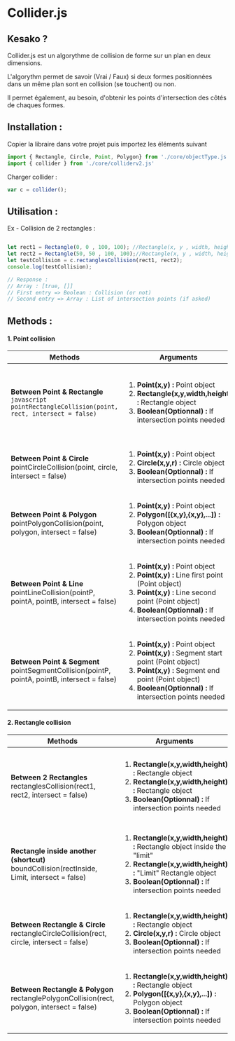 # Collider.js

Kesako ?
-------------------
Collider.js est un algorythme de collision de forme sur un plan en deux dimensions.

L'algorythm permet de savoir (Vrai / Faux) si deux formes positionnées dans un même plan sont en collision (se touchent) ou non. 

Il permet également, au besoin, d'obtenir les points d'intersection des côtés de chaques formes.

Installation :
-------------------

Copier la libraire dans votre projet puis importez les éléments suivant

```javascript
import { Rectangle, Circle, Point, Polygon} from './core/objectType.js';
import { collider } from './core/colliderv2.js'

```
Charger collider :
```javascript
var c = collider();
```

Utilisation :
-------------------
Ex - Collision de 2 rectangles :

```javascript

let rect1 = Rectangle(0, 0 , 100, 100); //Rectangle(x, y , width, height)
let rect2 = Rectangle(50, 50 , 100, 100);//Rectangle(x, y , width, height)
let testCollision = c.rectanglesCollision(rect1, rect2);
console.log(testCollision);

// Response :
// Array : [true, []]
// First entry => Boolean : Collision (or not)
// Second entry => Array : List of intersection points (if asked)
```
Methods :
-------------------
#### 1. Point collision

| Methods | Arguments | Response | 
|----------|-------------|------| 
| **Between Point & Rectangle**<br />```javascript pointRectangleCollision(point, rect, intersect = false)``` | <ol><li>**Point(x,y) :** Point object</li><li>**Rectangle(x,y,width,height) :** Rectangle object</li><li>**Boolean(Optionnal) :** If intersection points needed</li></ol> | **Array(Boolean, Array())** <ol><li>Collision or not</li><li>List of intersection points</li><ol> |
| **Between Point & Circle**<br />pointCircleCollision(point, circle, intersect = false) | <ol><li>**Point(x,y) :** Point object</li><li>**Circle(x,y,r) :** Circle object</li><li>**Boolean(Optionnal) :** If intersection points needed</li></ol> | same  |
| **Between Point & Polygon**<br />pointPolygonCollision(point, polygon, intersect = false) | <ol><li>**Point(x,y) :** Point object</li><li>**Polygon([{x,y},{x,y},...]) :** Polygon object</li><li>**Boolean(Optionnal) :** If intersection points needed</li></ol> | same  |
| **Between Point & Line**<br />pointLineCollision(pointP, pointA, pointB, intersect = false) | <ol><li>**Point(x,y) :** Point object</li><li>**Point(x,y) :** Line first point (Point object)</li><li>**Point(x,y) :** Line second point (Point object)</li><li>**Boolean(Optionnal) :** If intersection points needed</li></ol> | same  |
| **Between Point & Segment**<br />pointSegmentCollision(pointP, pointA, pointB, intersect = false) | <ol><li>**Point(x,y) :** Point object</li><li>**Point(x,y) :** Segment start point (Point object)</li><li>**Point(x,y) :** Segment end point (Point object)</li><li>**Boolean(Optionnal) :** If intersection points needed</li></ol> | same  |

#### 2. Rectangle collision

| Methods | Arguments | Response | 
|----------|-------------|------| 
| **Between 2 Rectangles**<br />rectanglesCollision(rect1, rect2, intersect = false) | <ol><li>**Rectangle(x,y,width,height) :** Rectangle object</li><li>**Rectangle(x,y,width,height) :** Rectangle object</li><li>**Boolean(Optionnal) :** If intersection points needed</li></ol> | **Array(Boolean, Array())** <ol><li>Collision or not</li><li>List of intersection points</li><ol> |
| **Rectangle inside another (shortcut)**<br />boundCollision(rectInside, Limit, intersect = false) | <ol><li>**Rectangle(x,y,width,height) :** Rectangle object inside the "limit"</li><li>**Rectangle(x,y,width,height) :** "Limit" Rectangle object</li><li>**Boolean(Optionnal) :** If intersection points needed</li></ol> | same |
| **Between Rectangle & Circle**<br />rectangleCircleCollision(rect, circle, intersect = false) | <ol><li>**Rectangle(x,y,width,height) :** Rectangle object</li><li>**Circle(x,y,r) :** Circle object</li><li>**Boolean(Optionnal) :** If intersection points needed</li></ol> | same |
| **Between Rectangle & Polygon**<br />rectanglePolygonCollision(rect, polygon, intersect = false) | <ol><li>**Rectangle(x,y,width,height) :** Rectangle object</li><li>**Polygon([{x,y},{x,y},...]) :** Polygon object</li><li>**Boolean(Optionnal) :** If intersection points needed</li></ol> | same |

